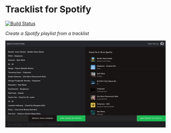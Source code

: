 # Tracklist for Spotify

[![Build Status](https://travis-ci.org/markmur/spotify-tracklist.svg?branch=master)](https://travis-ci.org/markmur/spotify-tracklist)

*Create a Spotify playlist from a tracklist*

![img](https://github.com/markmur/spotify-finder/blob/master/spotify-tracklist-finder.png)
